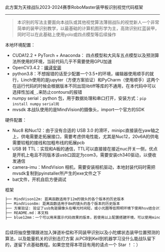 此方案为天禄战队2023-2024赛季RoboMaster装甲板识别视觉代码框架

****
>   本识别的写法主要面向本战队或其他视觉算法薄弱战队的视觉新人一个非常简单的装甲识别教学，以最基础的计算机图形学为主，高效识别红蓝装甲，同时可以在此基础上使用yolo或四点模型等后续操作


本地环境配置：

* CUDA12.2 + PyTorch + Anaconda： 四点模型和大风车五点模型以及预测算法所使用的环境，当前代码几乎不需要使用GPU加速
* OpenCV3.4.2：[编译安装](https://github.com/opencv/opencv.git)
* python3.8：不想报错的话至少配置一个3.5+的环境，编辑器使用顺手的就行，Linch使用的是jupyter（方便方案验证）和PyCharm（使用顺手）这两个在运行代码的时候会根据版本不同出现libtiff等库的不通用，在本代码中可以选择性加减```_,```来防止contours的报错
* numpy  serial：python 包，用于数据处理和串口打开，安装方式：```pip install numpy```  ```serial同```
* mvsdk 本战队使用的是MindVision的摄像头，import一个官方的SDK



硬件配置：

-   Nuc8 和Nuc12：由于没有合适的 USB 3.0 的滑环，minipc直接装在yaw轴之上，供电需要走拓展接口，需要考虑供电性能，尤其是Nuc12，20v6A的供电需要较粗的接线和加粗布线的拓展pcb
-   USB 转 TTL：实现和A板的通信，TTL可以直接接在接近nuc开关一侧，优点是开机上电且不同版本该usb口固定为com3，需要安装ch340驱动，以便收发通信
-   camera-imu：MindVision 相机，需要安装相机驱动，本地封装代码时需把mvsdk复制到pyinstaller所产生的exe文件之下
-   bat文件，开机自启方便调试


框架
```txt
├── MindVison12m: 距离函数适用于12m的镜头的各个版本的历史版本
├── MindVison8m: 距离函数适用于8m的镜头的各个版本的历史版本
├── 方案验证: 验证了usb免驱摄像头在曝光时间短，或小光圈等低照明环境下使用hsv结合计算机图形学识别装甲的可能性的各个版本的代码
├── README.md：本文档
├── blue12mm：一个可以用来展示代码效果的版本，若使用以上配置搭建环境，可以使用mindvision相机调节光圈观察装甲板识别效果
```

<br>
后续将抽空整理跟进加入弹道补偿和不同装甲识别以及小陀螺状态装甲位置预测的算法，以及能量机关的识别击打方案
从PCB到Keil到机器学习没什么能战队留下的，遂留下点基础教程。如果您觉得本项目有用的请点一个 Star ！：）
